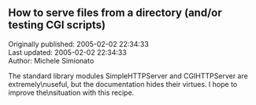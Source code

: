 ## How to serve files from a directory (and/or testing CGI scripts)  
Originally published: 2005-02-02 22:34:33  
Last updated: 2005-02-02 22:34:33  
Author: Michele Simionato  
  
The standard library modules SimpleHTTPServer and CGIHTTPServer are extremely\nuseful, but the documentation hides their virtues. I hope to improve the\nsituation with this recipe.